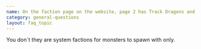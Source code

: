 ```yaml
---
name: On the faction page on the website, page 2 has Track Dragons and Trader`s Alliance. How do you join these factions?
category: general-questions
layout: faq_topic
---
```

You don\`t they are system factions for monsters to spawn with only.